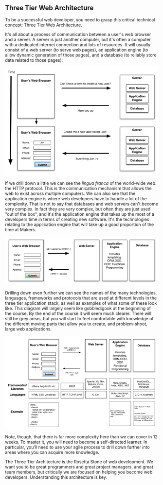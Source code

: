 Three Tier Web Architecture
----------------

To be a successful web developer, you need to grasp this critical technical concept: Three Tier Web Architecture.

It's all about a process of communication between a user's web browser and a server.  A server is just another computer, but it's often a computer with a dedicated internet connection and lots of resources.  It will usually consist of a web server (to serve web pages), an application engine (to allow dynamic generation of those pages), and a database (to reliably store data related to those pages):

![Three Tier Simple](../images/3-tier-simple.png)

If we drill down a little we can see the *lingua franca* of the world-wide web: the HTTP protocol. This is the communication mechanism that allows the web to exist across multiple computers.  We can also see that the application engine is where web developers have to handle a lot of the complexity.  That is not to say that databases and web servers can't become very complex.  In fact they are very complex, but often they are just used "out of the box", and it's the application engine that takes up the most of a developers time in terms of creating new software.  It's the technologies relating to the application engine that will take up a good proportion of the time at Makers.

![Three Tier Middle](../images/3-tier-middle.png)

Drilling down even further we can see the names of the many technologies, languages, frameworks and protocols that are used at different levels in the three tier application stack, as well as examples of what some of these look like.  This diagram will largely seem like gobbledigook at the beginning of the course.  By the end of the course it will seem much clearer.  There will still be grey areas, but you will start to feel comfortable with knowledge of the different moving parts that allow you to create, and problem-shoot, large web applications.

![Three Tier Detail](../images/3-tier.png)

Note, though, that there is far more complexity here than we can cover in 12 weeks.  To master it, you will need to become a self-directed learner. In particular, you'll need to use your agile process to drill down further into areas where you can acquire more knowledge.

The Three Tier Architecture is the Rosetta Stone of web development.  We want you to be great programmers and great project managers, and great team members, but critically we are focused on helping you become web developers. Understanding this architecture is key.
